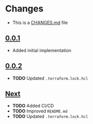 # Changes
- This is a [CHANGES.md](https://go.s3d.club/changes/) file

## [0.0.1](https://go.s3d.club/terraform-external-changelog/work/0.0.1)
- Added initial implementation

## [0.0.2](https://go.s3d.club/terraform-external-changelog/work/0.0.2)
- **TODO** Updated `.terraform.lock.hcl`

## [Next](https://go.s3d.club/terraform-external-changelog/next)
- **TODO** Added CI/CD
- **TODO** Improved `README.md`
- **TODO** Updated `.terraform.lock.hcl`

